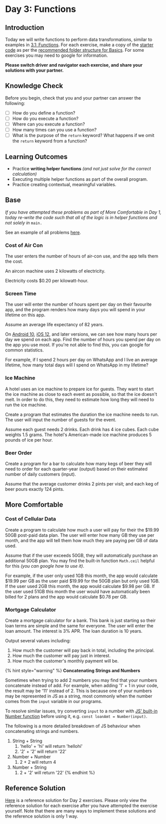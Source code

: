 # Day 3: Functions

## Introduction

Today we will write functions to perform data transformations, similar to examples in [3.1: Functions](../3-structuring-and-debugging-code/3.1-functions.md). For each exercise, make a copy of the [starter code](https://github.com/rocketacademy/fundamentals-starter-code/archive/refs/heads/main.zip) as per the [recommended folder structure for Basics](../course-logistics/required-hardware-and-software/recommended-set-up.md#folder-structure-for-coding-basics). For some exercises you may need to google for information.

**Please switch driver and navigator each exercise, and share your solutions with your partner.**

## Knowledge Check

Before you begin, check that you and your partner can answer the following:

- [ ] How do you define a function?
- [ ] How do you execute a function?
- [ ] Where can you execute a function?
- [ ] How many times can you use a function?
- [ ] What is the purpose of the `return` keyword? What happens if we omit the `return` keyword from a function?

## Learning Outcomes

- Practice **writing helper functions** _(and not just solve for the correct calculation)_
- Executing multiple helper functions as part of the overall program.
- Practice creating contextual, meaningful variables.

## Base

_If you have attempted these problems as part of More Comfortable in Day 1, today re-write the code such that all of the logic is in helper functions and not solely in_ `main.`

See an example of all problems [here](https://rocketacademy.github.io/fundamentals-starter-code/day2/).

### Cost of Air Con

The user enters the number of hours of air-con use, and the app tells them the cost.

An aircon machine uses 2 kilowatts of electricity.

Electricity costs $0.20 per kilowatt-hour.

### Screen Time

The user will enter the number of hours spent per day on their favourite app, and the program renders how many days you will spend in your lifetime on this app.

Assume an average life expectancy of 82 years.

On [Android 10](https://wellbeing.google/tools/), [iOS 12](https://support.apple.com/en-us/HT208982), and later versions, we can see how many hours per day we spend on each app. Find the number of hours you spend per day on the app you use most. If you're not able to find this, you can google for common statistics.

For example, if I spend 2 hours per day on WhatsApp and I live an average lifetime, how many total days will I spend on WhatsApp in my lifetime?

### Ice Machine

A hotel uses an ice machine to prepare ice for guests. They want to start the ice machine as close to each event as possible, so that the ice doesn't melt. In order to do this, they need to estimate how long they will need to run the ice machine.

Create a program that estimates the duration the ice machine needs to run. The user will input the number of guests for the event.

Assume each guest needs 2 drinks. Each drink has 4 ice cubes. Each cube weights 1.5 grams. The hotel's American-made ice machine produces 5 pounds of ice per hour.

### Beer Order

Create a program for a bar to calculate how many kegs of beer they will need to order for each quarter-year (output) based on their estimated number of daily customers (input).

Assume that the average customer drinks 2 pints per visit; and each keg of beer pours exactly 124 pints.

## More Comfortable

### Cost of Cellular Data

Create a program to calculate how much a user will pay for their the $19.99 50GB post-paid data plan. The user will enter how many GB they use per month, and the app will tell them how much they are paying per GB of data used.

Assume that if the user exceeds 50GB, they will automatically purchase an additional 50GB plan. You may find the built-in function `Math.ceil` helpful for this _(you can google how to use it)_.

For example, if the user only used 1GB this month, the app would calculate $19.99 per GB as the user paid $19.99 for the 50GB plan but only used 1GB. If the user used 2GB this month, the app would calculate $9.98 per GB. If the user used 51GB this month the user would have automatically been billed for 2 plans and the app would calculate $0.78 per GB.

### Mortgage Calculator

Create a mortgage calculator for a bank. This bank is just starting so their loan terms are simple and the same for everyone. The user will enter the loan amount. The interest is 3% APR. The loan duration is 10 years.

Output several values including:

1. How much the customer will pay back in total, including the principal.
2. How much the customer will pay just in interest.
3. How much the customer's monthly payment will be.

{% hint style="warning" %}
**Concatenating Strings and Numbers**

Sometimes when trying to add 2 numbers you may find that your numbers concatenate instead of add. For example, when adding '1' + 1 in your code, the result may be '11' instead of 2. This is because one of your numbers may be represented in JS as a string, most commonly when the number comes from the `input` variable in our programs.

To resolve similar issues, try converting `input` to a number with [JS' built-in Number function](https://developer.mozilla.org/en-US/docs/Web/JavaScript/Reference/Global_Objects/Number) before using it, e.g. `const loanAmt = Number(input)`.

The following is a more detailed breakdown of JS behaviour when concatenating strings and numbers.

1. String + String
   1. 'hello' + 'hi' will return 'hellohi'
   2. '2' + '2' will return '22'
2. Number + Number
   1. 2 + 2 will return 4
3. Number + String
   1. 2 + '2' will return '22'
      {% endhint %}

## Reference Solution

[Here](https://github.com/rocketacademy/fundamentals-starter-code/blob/day2/script.js) is a reference solution for Day 2 exercises. Please only view the reference solution for each exercise after you have attempted the exercise yourself. Note that there are many ways to implement these solutions and the reference solution is only 1 way.
